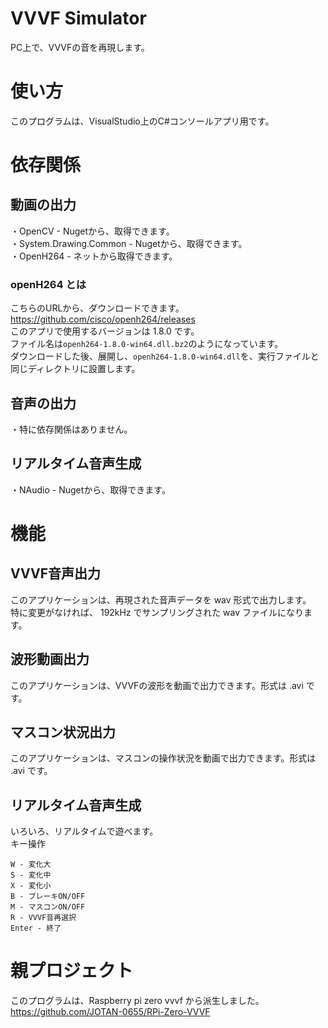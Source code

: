 # VVVF Simulator
PC上で、VVVFの音を再現します。<br>

# 使い方
このプログラムは、VisualStudio上のC#コンソールアプリ用です。<br>

# 依存関係

## 動画の出力
・OpenCV - Nugetから、取得できます。<br>
・System.Drawing.Common - Nugetから、取得できます。<br>
・OpenH264 - ネットから取得できます。<br>

### openH264 とは
こちらのURLから、ダウンロードできます。<br>
https://github.com/cisco/openh264/releases<br>
このアプリで使用するバージョンは 1.8.0 です。<br>
ファイル名は`openh264-1.8.0-win64.dll.bz2`のようになっています。<br>
ダウンロードした後、展開し、`openh264-1.8.0-win64.dll`を、実行ファイルと同じディレクトリに設置します。<br>

## 音声の出力
・特に依存関係はありません。

## リアルタイム音声生成
・NAudio - Nugetから、取得できます。

# 機能
## VVVF音声出力
このアプリケーションは、再現された音声データを wav 形式で出力します。<br>
特に変更がなければ、 192kHz でサンプリングされた wav ファイルになります。<br>

## 波形動画出力
このアプリケーションは、VVVFの波形を動画で出力できます。形式は .avi です。<br>

## マスコン状況出力
このアプリケーションは、マスコンの操作状況を動画で出力できます。形式は .avi です。<br>

## リアルタイム音声生成
いろいろ、リアルタイムで遊べます。<br>
キー操作<br>
```
W - 変化大
S - 変化中
X - 変化小
B - ブレーキON/OFF
M - マスコンON/OFF
R - VVVF音再選択
Enter - 終了
```

# 親プロジェクト
このプログラムは、Raspberry pi zero vvvf から派生しました。
https://github.com/JOTAN-0655/RPi-Zero-VVVF
